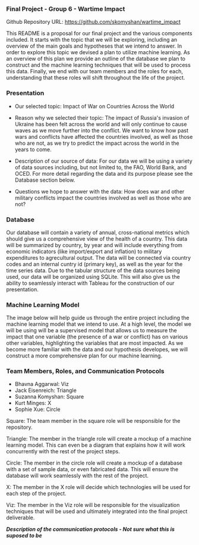 ### Final Project - Group 6 - Wartime Impact 

Github Repository URL: https://github.com/skomyshan/wartime_impact

This README is a proposal for our final project and the various components included. It starts with the topic that we will be exploring, including an overview of the main goals and hypotheses that we intend to answer. In order to explore this topic we devised a plan to utilize machine learning. As an overview of this plan we provide an outline of the database we plan to construct and the machine learning techniques that will be used to process this data. Finally, we end with our team members and the roles for each, understanding that these roles will shift throughout the life of the project.

### Presentation
- Our selected topic: Impact of War on Countries Across the World

- Reason why we selected their topic: The impact of Russia's invasion of Ukraine has been felt across the world and will only continue to cause waves as we move further into the conflict. We want to know how past wars and conflicts have affected the countries involved, as well as those who are not, as we try to predict the impact across the world in the years to come. 

- Description of our source of data: For our data we will be using a variety of data sources including, but not limited to, the FAO, World Bank, and OCED. For more detail regarding the data and its purpose please see the Database section below.

- Questions we hope to answer with the data: How does war and other military conflicts impact the countries involved as well as those who are not?


### Database

Our database will contain a variety of annual, cross-national metrics which should give us a comprehensive view of the health of a country. This data will be summarized by country, by year and will include everything from economic indicators (like import/export and inflation) to military expenditures to agrecultural output. The data will be connected via country codes and an internal cuntry id (primary key), as well as the year for the time series data. Due to the tabular structure of the data sources being used, our data will be organized using SQLite. This will also give us the ability to seamlessly interact with Tableau for the construction of our presentation.


### Machine Learning Model

The image below will help guide us through the entire project including the machine learning model that we intend to use. At a high level, the model we will be using will be a supervised model that allows us to measure the impact that one variable (the presence of a war or conflict) has on various other variables, highlighting the variables that are most impacted. As we become more familiar with the data and our hypothesis developes, we will construct a more comprehensive plan for our machine learning. 


### Team Members, Roles, and Communication Protocols

- Bhavna Aggarwal: Viz
- Jack Eisenreich: Triangle
- Suzanna Komyshan: Square
- Kurt Minges: X
- Sophie Xue: Circle

Square: The team member in the square role will be responsible for the repository.

Triangle: The member in the triangle role will create a mockup of a machine learning model. This can even be a diagram that explains how it will work concurrently with the rest of the project steps.

Circle: The member in the circle role will create a mockup of a database with a set of sample data, or even fabricated data. This will ensure the database will work seamlessly with the rest of the project.

X: The member in the X role will decide which technologies will be used for each step of the project.

Viz: The member in the Viz role will be responsible for the visualization techniques that will be used and ultimately integrated into the final project deliverable.

***Description of the communication protocols - Not sure what this is suposed to be***

